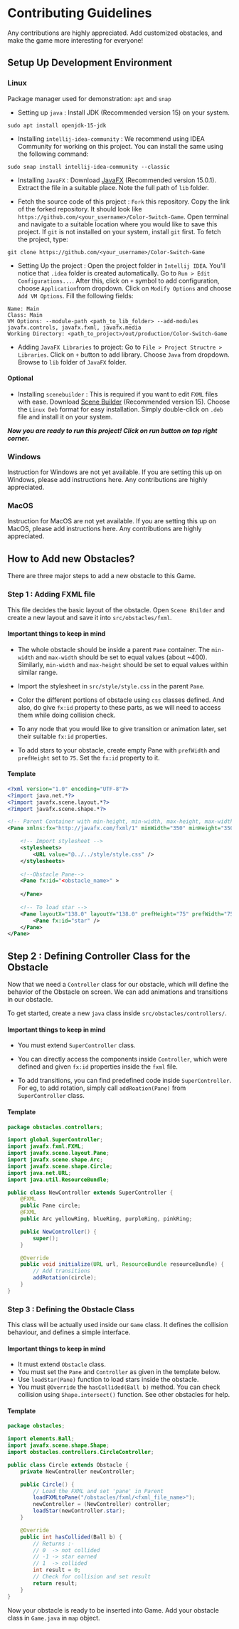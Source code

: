 # Contributing Guidelines

Any contributions are highly appreciated. Add customized obstacles, and make the game more interesting for everyone! 

## Setup Up Development Environment

### Linux
Package manager used for demonstration: `apt` and `snap`
- Setting up `java` : Install JDK (Recommended version 15) on your system. 

```shell
sudo apt install openjdk-15-jdk
```

- Installing `intellij-idea-community` : We recommend using IDEA Community for working on this project. You can install the same
using the following command:
```shell
sudo snap install intellij-idea-community --classic
```

- Installing `JavaFX` : Download [JavaFX](https://gluonhq.com/products/javafx/) (Recommended version 15.0.1). Extract the
file in a suitable place. Note the full path of `lib` folder.

  
- Fetch the source code of this project : `Fork` this repository. Copy the link of the forked repository. It should look 
like `https://github.com/<your_username>/Color-Switch-Game`. Open terminal and navigate to a suitable location where you would
like to save this project. If `git` is not installed on your system, install `git` first. To fetch the project, type:
```shell
git clone https://github.com/<your_username>/Color-Switch-Game
```


- Setting Up the project : Open the project folder in `Intellij IDEA`. You'll notice that `.idea` folder is created automatically. 
  Go to `Run > Edit Configurations...`. After this, click on `+` symbol to add configuration, choose `Application`from dropdown. 
  Click on `Modify Options` and choose `Add VM Options`. Fill the following fields:
```shell
Name: Main
Class: Main
VM Options: --module-path <path_to_lib_folder> --add-modules javafx.controls, javafx.fxml, javafx.media
Working Directory: <path_to_project>/out/production/Color-Switch-Game
```

- Adding `JavaFX Libraries` to project: Go to `File > Project Structre > Libraries`. Click on `+` button to add library.
  Choose `Java` from dropdown. Browse to `lib` folder of `JavaFX` folder.
  
#### Optional

- Installing `scenebuilder` : This is required if you want to edit `FXML` files with ease. Download 
  [Scene Builder](https://gluonhq.com/products/scene-builder/) (Recommended version 15). Choose the `Linux Deb` 
  format for easy installation. Simply double-click on `.deb` file and install it on your system. 

***Now you are ready to run this project! Click on run button on top right corner.***

### Windows

Instruction for Windows are not yet available. If you are setting this up on Windows, please add instructions here.
Any contributions are highly appreciated.

### MacOS

Instruction for MacOS are not yet available. If you are setting this up on MacOS, please add instructions here.
Any contributions are highly appreciated.

## How to Add new Obstacles?

There are three major steps to add a new obstacle to this Game.  
  
### Step 1 : Adding FXML file

This file decides the basic layout of the obstacle. Open `Scene Bhilder` and create a new layout and save it into 
`src/obstacles/fxml`.

#### Important things to keep in mind

- The whole obstacle should be inside a parent `Pane` container. The `min-width` and `max-width` should be set to equal values
  (about ~400). Similarly, `min-width` and `max-height` should be set to equal values within similar range.
  
- Import the stylesheet in `src/style/style.css` in the parent `Pane`.

- Color the different portions of obstacle using `css` classes defined. And also, do give `fx:id` property to these
parts, as we will need to access them while doing collision check.

- To any node that you would like to give transition or animation later, set their suitable `fx:id` properties.

- To add stars to your obstacle, create empty Pane with `prefWidth` and `prefHeight` set to `75`. Set the `fx:id` property 
to it.
  
#### Template

```xml
<?xml version="1.0" encoding="UTF-8"?>
<?import java.net.*?>
<?import javafx.scene.layout.*?>
<?import javafx.scene.shape.*?>

<!-- Parent Container with min-height, min-width, max-height, max-width set -->
<Pane xmlns:fx="http://javafx.com/fxml/1" minWidth="350" minHeight="350" maxHeight="350" maxWidth="350" xmlns="http://javafx.com/javafx/11.0.1" fx:controller="obstacles.controllers.<YourObstacleControllerClass>">

    <!-- Import stylesheet -->
    <stylesheets>
        <URL value="@../../style/style.css" />
    </stylesheets>
  
    <!--Obstacle Pane-->
    <Pane fx:id="<obstacle_name>" >
  
    </Pane>
  
    <!-- To load star -->
    <Pane layoutX="138.0" layoutY="138.0" prefHeight="75" prefWidth="75">
        <Pane fx:id="star" />
    </Pane>
</Pane>
```

## Step 2 : Defining Controller Class for the Obstacle

Now that we need a `Controller` class for our obstacle, which will define the behavior of the Obstacle on screen.
We can add animations and transitions in our obstacle.

To get started, create a new `java` class inside `src/obstacles/controllers/`.

#### Important things to keep in mind

- You must extend `SuperController` class.

- You can directly access the components inside `Controller`, which were defined and given `fx:id` properties inside the `fxml` file.

- To add transitions, you can find predefined code inside `SuperController`. For eg, to add rotation, simply call 
`addRoation(Pane)` from `SuperController` class.

#### Template

```Java
package obstacles.controllers;

import global.SuperController;
import javafx.fxml.FXML;
import javafx.scene.layout.Pane;
import javafx.scene.shape.Arc;
import javafx.scene.shape.Circle;
import java.net.URL;
import java.util.ResourceBundle;

public class NewController extends SuperController {
    @FXML
    public Pane circle;
    @FXML
    public Arc yellowRing, blueRing, purpleRing, pinkRing;

    public NewController() {
        super();
    }

    @Override
    public void initialize(URL url, ResourceBundle resourceBundle) {
        // Add transitions
        addRotation(circle);
    }
}
```

### Step 3 : Defining the Obstacle Class

This class will be actually used inside our `Game` class. It defines the collision behaviour, and defines a simple interface.

#### Important things to keep in mind

- It must extend `Obstacle` class.
- You must set the `Pane` and `Controller` as given in the template below.  
- Use `loadStar(Pane)` function to load stars inside the obstacle.
- You must `@Override` the `hasCollided(Ball b)` method. You can check collision using `Shape.intersect()` function.
See other obstacles for help.

#### Template

```Java
package obstacles;

import elements.Ball;
import javafx.scene.shape.Shape;
import obstacles.controllers.CircleController;

public class Circle extends Obstacle {
    private NewController newController;

    public Circle() {
        // Load the FXML and set 'pane' in Parent
        loadFXMLtoPane("/obstacles/fxml/<fxml_file_name>");
        newController = (NewController) controller;
        loadStar(newController.star);
    }

    @Override
    public int hasCollided(Ball b) {
        // Returns :-
        // 0  -> not collided
        // -1 -> star earned
        // 1  -> collided
        int result = 0;
        // Check for collision and set result
        return result;
    }
}
```

Now your obstacle is ready to be inserted into Game. Add your obstacle class in `Game.java` in `map` object. 
